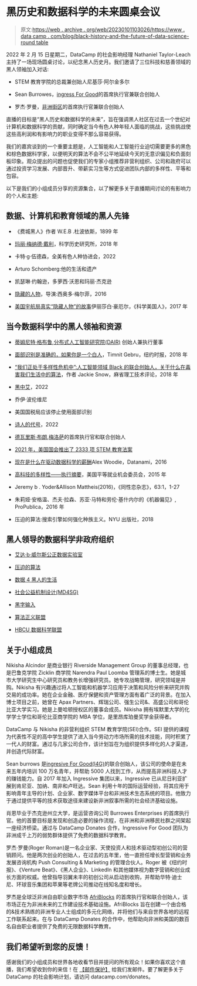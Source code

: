 # 黑历史和数据科学的未来圆桌会议

> 原文:[https://web . archive . org/web/20230101103026/https://www . data camp . com/blog/black-history-and-the-future-of-data-science-round table](https://web.archive.org/web/20230101103026/https://www.datacamp.com/blog/black-history-and-the-future-of-data-science-roundtable)

2022 年 2 月 15 日星期二，DataCamp 的社会影响经理 Nathaniel Taylor-Leach 主持了一场现场圆桌讨论，以纪念黑人历史月。我们邀请了三位科技和慈善领域的黑人领袖加入对话:

*   STEM 教育学院的总裁兼创始人尼基莎·阿尔金多尔

*   Sean Burrowes，[ingress For Good](https://web.archive.org/web/20220523123223/https://ingressive.org/)的首席执行官兼联合创始人

*   罗杰·罗曼，[非洲街区](https://web.archive.org/web/20220523123223/https://www.afriblocks.com/)的首席执行官兼联合创始人

直播的目标是“黑人历史和数据科学的未来”，旨在强调黑人社区在过去一个世纪对计算机和数据科学的贡献，同时确定当今有色人种年轻人面临的挑战，这些挑战使这些高利润和有影响力的职业变得不那么容易获得。

我们的嘉宾谈到的一个重要主题是，人工智能和人工智能行业迫切需要更多的黑色和棕色数据科学家，以便明天的算法不会不公平地延续今天的无意识偏见和负面刻板印象。观众提出的问题也促使我们的专家小组推荐非营利组织、公司和政府可以通过投资学习发展、内部晋升、带薪实习生等方式促进团队内部的多样性、平等和包容。

以下是我们的小组成员分享的资源集合，以了解更多关于直播期间讨论的有影响力的个人和主题:

## 数据、计算机和教育领域的黑人先锋

*   《费城黑人》作者 W.E.B .杜波依斯，1899 年

*   [玛丽·梅纳德·戴利](https://web.archive.org/web/20220523123223/https://www.sciencehistory.org/historical-profile/marie-maynard-daly)，科学历史研究所，2018 年

*   卡特·g·伍德森，全美有色人种协进会，2022

*   Arturo Schomberg:他的生活和遗产

*   凯瑟琳·约翰逊，多萝西·沃恩和玛丽·杰克逊

*   [隐藏的人物](https://web.archive.org/web/20220523123223/https://www.disneyplus.com/movies/hidden-figures/2xa2YdiOJXQt)，导演:西奥多·梅尔菲，2016

*   [美国宇航局真实“隐藏人物”的故事](https://web.archive.org/web/20220523123223/https://www.scientificamerican.com/article/the-story-of-nasas-real-ldquo-hidden-figures-rdquo/)伊丽莎白·豪厄尔，《科学美国人》，2017 年

## 当今数据科学中的黑人领袖和资源

*   [蒂姆尼特·格布鲁](https://web.archive.org/web/20220523123223/https://twitter.com/timnitGebru),[分布式人工智能研究院(DAIR)](https://web.archive.org/web/20220523123223/https://www.dair-institute.org/) 创始人兼执行董事

*   [面部识别是准确的，如果你是一个白人](https://web.archive.org/web/20220523123223/https://www.nytimes.com/2018/02/09/technology/facial-recognition-race-artificial-intelligence.html)，Timnit Gebru，纽约时报，2018 年

*   [“我们正处于多样性危机中”:人工智能领域 Black 的联合创始人，关于什么在毒害我们生活中的算法](https://web.archive.org/web/20220523123223/https://www.technologyreview.com/2018/02/14/145462/were-in-a-diversity-crisis-black-in-ais-founder-on-whats-poisoning-the-algorithms-in-our/)，作者 Jackie Snow，麻省理工技术评论，2018 年

*   [黑中艾](https://web.archive.org/web/20220523123223/https://blackinai.github.io/#/)，2022

*   乔伊·波伦维尼

*   美国国税局应该停止使用面部识别

*   [诗人的代号](https://web.archive.org/web/20220523123223/https://www.poetofcode.com/)，2022

*   [德瓦里斯·布朗](https://web.archive.org/web/20220523123223/https://www.linkedin.com/in/devarispbrown/#experience),[梅洛萨](https://web.archive.org/web/20220523123223/https://meroxa.com/)的首席执行官和联合创始人

*   [2021 年，美国国会推出了 2333 项 STEM 教育法案](https://web.archive.org/web/20220523123223/https://www.congress.gov/search?q=%7B%22source%22%3A%22legislation%22%2C%22search%22%3A%22STEM%22%2C%22bill-status%22%3A%22introduced%22%7D)

*   [现在是什么在驱动数据科学的薪酬](https://web.archive.org/web/20220523123223/https://www.datanami.com/2016/10/10/whats-driving-data-science-salaries-now/)Alex Woodie，Datanami，2016

*   [高科技的多样性——执行摘要](https://web.archive.org/web/20220523123223/https://www.eeoc.gov/special-report/diversity-high-tech)，美国平等就业机会委员会，2015 年

*   Jeremy b . Yoder&Allison Mattheis(2016)，《同性恋杂志》，63:1，1-27

*   朱莉娅·安格温、杰夫·拉森、苏亚·马特和劳伦·基什内尔的《机器偏见》, ProPublica，2016 年

*   压迫的算法:搜索引擎如何强化种族主义。NYU 出版社，2018

## 黑人领导的数据科学非政府组织

*   [艾达·b·威尔斯公正数据实验室](https://web.archive.org/web/20220523123223/https://www.thejustdatalab.com/)

*   [压迫的算法](https://web.archive.org/web/20220523123223/http://algorithmsofoppression.com/)

*   [数据 4 黑人的生活](https://web.archive.org/web/20220523123223/https://d4bl.org/)

*   [社会公益机制设计(MD4SG)](https://web.archive.org/web/20220523123223/https://www.md4sg.com/)

*   [黑字输入](https://web.archive.org/web/20220523123223/https://blkindata.github.io/)

*   [算法正义联盟](https://web.archive.org/web/20220523123223/https://www.ajl.org/)

*   [HBCU 数据科学联盟](https://web.archive.org/web/20220523123223/http://hbcu-dsc.org/)

## 关于小组成员

Nikisha Alcindor 是商业银行 Riverside Management Group 的董事总经理，也是巴鲁克学院 Zicklin 商学院 Narendra Paul Loomba 管理系的博士生。她是城市大学研究生中心研究员和教务长增强研究员。她专攻战略管理，研究领域是并购。Nikisha 有兴趣通过将人工智能和机器学习应用于决策和风险分析来研究并购交易的成功率。她在企业金融、医疗保健和资产管理方面有着广泛的背景。在加入博士项目之前，她曾在 Apax Partners、辉瑞公司、强生公司&、高盛公司和哥伦比亚大学实习。她是上曼哈顿授权区的董事会成员。Nikisha 拥有埃默里大学的化学学士学位和哥伦比亚商学院的 MBA 学位，是里昂库珀曼奖学金获得者。

DataCamp 与 Nikisha 的非营利组织 STEM 教育学院(SEI)合作。SEI 提供的课程为代表性不足的高中学生提供了进入当今劳动力市场所需的技术技能，同时积累了一代人的财富。通过与几家公司合作，该计划旨在为组织提供多样化的人才渠道，并创造代际财富。

Sean burrows 是[ingresive For Good(I4G)](https://web.archive.org/web/20220523123223/https://ingressive.org/)的联合创始人，该公司的使命是在未来五年内培训 100 万名青年，并帮助 5000 人找到工作，从而提高非洲科技人才的赚钱能力。自 2017 年加入 Ingressive 集团以来，Ingressive 已从尼日利亚扩展到肯尼亚、加纳、南非和卢旺达。Sean 利用十年的国际运营经验，将其应用于影响青年主导的计划、企业家、数字媒体平台和非洲技术生态系统的项目。他致力于通过提供平等的技术获取途径来建设新非洲叙事所需的社会经济基础设施。

肖恩毕业于杰克逊州立大学，是运营咨询公司 Burrowes Enterprises 的首席执行官。他的首要目标是发现和创造必要的操作流程，在非洲和非洲移民社群之间架起一座经济桥梁。通过与 DataCamp Donates 合作，Ingressive For Good 团队为非洲成千上万的弱势群体提供了免费的数据科学教育。

罗杰·罗曼(Roger Roman)是一名企业家、天使投资人和技术驱动型初创公司的营销顾问。他是两次创业的创始人，在过去的五年里，他一直担任增长型营销和业务发展咨询机构 Push Consulting & Marketing 的管理合伙人。Roger 被《纽约时报》、《Venture Beat》、《黑人企业》、LinkedIn 和其他媒体视为数字营销和创业成长方面的权威。他曾指导羽翼未丰的初创公司从启动到收购，并帮助华特·迪士尼、环球音乐集团和苹果等老牌公司推动在线知名度和增长。

罗杰是全球泛非洲自由职业数字市场 [AfriBlocks](https://web.archive.org/web/20220523123223/https://www.afriblocks.com/) 的首席执行官和联合创始人，该市场正在为非洲未来的工作建设技术基础设施。AfriBlocks 旨在创建一个由合格的&技术熟练的非洲专业人士组成的多元化网络，并将他们与来自世界各地的远程工作联系起来。在与 DataCamp Donates 的合作中，他帮助向非洲和美国的数百名自由职业者提供了免费的无限数据科学教育。

## 我们希望听到您的反馈！

感谢我们的小组成员和世界各地收看节目并提问的所有观众！如果你喜欢这个直播，我们希望收到你的来信！在 [【邮件保护】](/web/20220523123223/https://www.datacamp.com/cdn-cgi/l/email-protection#61050e0f001504210500150002000c114f020e0c) 给我们发邮件。要了解更多关于 DataCamp 的社会影响计划，请访问 datacamp.com/donates。